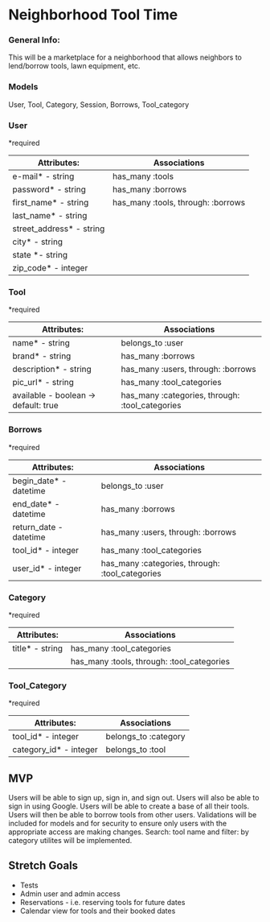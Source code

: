 # Neighborhood Tool Time

### General Info:

This will be a marketplace for a neighborhood that allows neighbors to lend/borrow tools, lawn equipment, etc.

### Models

User, Tool, Category, Session, Borrows, Tool_category

### User

\*required

| **Attributes:**           | **Associations**                   |
| ------------------------- | ---------------------------------- |
| e-mail\* - string         | has_many :tools                    |
| password\* - string       | has_many :borrows                  |
| first_name\* - string     | has_many :tools, through: :borrows |
| last_name\* - string      |                                    |
| street_address\* - string |                                    |
| city\* - string           |                                    |
| state \*- string          |                                    |
| zip_code\* - integer      |                                    |

### Tool

\*required

| **Attributes:**                      | **Associations**                                |
| ------------------------------------ | ----------------------------------------------- |
| name\* - string                      | belongs_to :user                                |
| brand\* - string                     | has_many :borrows                               |
| description\* - string               | has_many :users, through: :borrows              |
| pic_url\* - string                   | has_many :tool_categories                       |
| available - boolean -> default: true | has_many :categories, through: :tool_categories |

### Borrows

\*required

| **Attributes:**         | **Associations**                                |
| ----------------------- | ----------------------------------------------- |
| begin_date\* - datetime | belongs_to :user                                |
| end_date\* - datetime   | has_many :borrows                               |
| return_date - datetime  | has_many :users, through: :borrows              |
| tool_id\* - integer     | has_many :tool_categories                       |
| user_id\* - integer     | has_many :categories, through: :tool_categories |

### Category

\*required

| **Attributes:**  | **Associations**                           |
| ---------------- | ------------------------------------------ |
| title\* - string | has_many :tool_categories                  |
|                  | has_many :tools, through: :tool_categories |

### Tool_Category

\*required

| **Attributes:**         | **Associations**     |
| ----------------------- | -------------------- |
| tool_id\* - integer     | belongs_to :category |
| category_id\* - integer | belongs_to :tool     |

## MVP

Users will be able to sign up, sign in, and sign out. Users will also be able to sign in using Google. Users will be able to create a base of all their tools. Users will then be able to borrow tools from other users. Validations will be included for models and for security to ensure only users with the appropriate access are making changes. Search: tool name and filter: by category utilites will be implemented.

## Stretch Goals

- Tests
- Admin user and admin access
- Reservations - i.e. reserving tools for future dates
- Calendar view for tools and their booked dates
